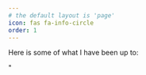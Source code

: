 ```yaml
---
# the default layout is 'page'
icon: fas fa-info-circle
order: 1
---
```


Here is some of what I have been up to:

<script src="https://tryhackme.com/api/v2/badges/public-profile?userPublicId=2862973" style='border:none;'></script> " 


